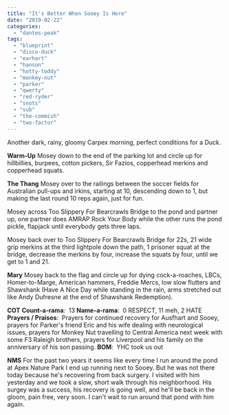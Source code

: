 ```yaml
---
title: "It's Better When Sooey Is Here"
date: "2019-02-22"
categories: 
  - "dantes-peak"
tags: 
  - "blueprint"
  - "disco-duck"
  - "earhart"
  - "hanson"
  - "hotty-toddy"
  - "monkey-nut"
  - "parker"
  - "qwerty"
  - "red-ryder"
  - "snots"
  - "sub"
  - "the-commish"
  - "two-factor"
---
```


Another dark, rainy, gloomy Carpex morning, perfect conditions for a Duck.

**Warm-Up** Mosey down to the end of the parking lot and circle up for hillbillies, burpees, cotton pickers, Sir Fazios, copperhead merkins and copperhead squats.

**The Thang** Mosey over to the railings between the soccer fields for Australian pull-ups and irkins, starting at 10, descending down to 1, but making the last round 10 reps again, just for fun.

Mosey across Too Slippery For Bearcrawls Bridge to the pond and partner up, one partner does AMRAP Rock Your Body while the other runs the pond pickle, flapjack until everybody gets three laps.

Mosey back over to Too Slippery For Bearcrawls Bridge for 22s, 21 wide grip merkins at the third lightpole down the path, 1 prisoner squat at the bridge, decrease the merkins by four, increase the squats by four, until we get to 1 and 21.

**Mary** Mosey back to the flag and circle up for dying cock-a-roaches, LBCs, Homer-to-Marge, American hammers, Freddie Mercs, low slow flutters and Shawshank (Have A Nice Day while standing in the rain, arms stretched out like Andy Dufresne at the end of Shawshank Redemption).

**COT** **Count-a-rama**:  13 **Name-a-rama**:  0 RESPECT, 11 meh, 2 HATE **Prayers / Praises**:  Prayers for continued recovery for Ausfhart and Sooey, prayers for Parker's friend Eric and his wife dealing with neurological issues, prayers for Monkey Nut travelling to Central America next week with some F3 Raleigh brothers, prayers for Liverpool and his family on the anniversary of his son passing. **BOM**:  YHC took us out

**NMS** For the past two years it seems like every time I run around the pond at Apex Nature Park I end up running next to Sooey. But he was not there today because he's recovering from back surgery. I visited with him yesterday and we took a slow, short walk through his neighborhood. His surgey was a success, his recovery is going well, and he'll be back in the gloom, pain free, very soon. I can't wait to run around that pond with him again.

